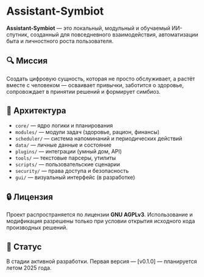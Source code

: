 # Assistant-Symbiot

**Assistant-Symbiot** — это локальный, модульный и обучаемый ИИ-спутник, созданный для повседневного взаимодействия, автоматизации быта и личностного роста пользователя.

## 🔍 Миссия

Создать цифровую сущность, которая не просто обслуживает, а растёт вместе с человеком — осваивает привычки, заботится о здоровье, сопровождает в принятии решений и формирует симбиоз.

## 📁 Архитектура

- `core/` — ядро логики и планирования
- `modules/` — модули задач (здоровье, рацион, финансы)
- `scheduler/` — система напоминаний и периодических действий
- `data/` — личные данные и состояние
- `plugins/` — интеграции (умный дом, API)
- `tools/` — текстовые парсеры, утилиты
- `scripts/` — пользовательские сценарии
- `security/` — права доступа и безопасность
- `gui/` — визуальный интерфейс (в разработке)

## 🔒 Лицензия

Проект распространяется по лицензии **GNU AGPLv3**. Использование и модификация разрешены только при условии открытия исходного кода производных решений.

## 🚧 Статус

В стадии активной разработки. Первая версия — [v0.1.0] — планируется летом 2025 года.

